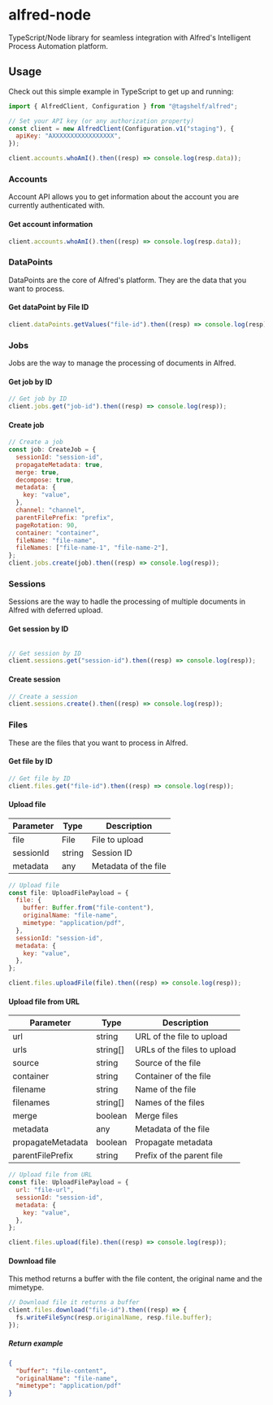 # alfred-node

TypeScript/Node library for seamless integration with Alfred's Intelligent Process Automation platform.

## Usage

Check out this simple example in TypeScript to get up and running:

```js
import { AlfredClient, Configuration } from "@tagshelf/alfred";

// Set your API key (or any authorization property)
const client = new AlfredClient(Configuration.v1("staging"), {
  apiKey: "AXXXXXXXXXXXXXXXXX",
});

client.accounts.whoAmI().then((resp) => console.log(resp.data));
```

### Accounts

Account API allows you to get information about the account you are currently authenticated with.

#### Get account information

```js
client.accounts.whoAmI().then((resp) => console.log(resp.data));
```

### DataPoints

DataPoints are the core of Alfred's platform. They are the data that you want to process.

#### Get dataPoint by File ID

```js
client.dataPoints.getValues("file-id").then((resp) => console.log(resp));
```

### Jobs

Jobs are the way to manage the processing of documents in Alfred.

#### Get job by ID

```js
// Get job by ID
client.jobs.get("job-id").then((resp) => console.log(resp));
```

#### Create job

```js
// Create a job
const job: CreateJob = {
  sessionId: "session-id",
  propagateMetadata: true,
  merge: true,
  decompose: true,
  metadata: {
    key: "value",
  },
  channel: "channel",
  parentFilePrefix: "prefix",
  pageRotation: 90,
  container: "container",
  fileName: "file-name",
  fileNames: ["file-name-1", "file-name-2"],
};
client.jobs.create(job).then((resp) => console.log(resp));
```

### Sessions

Sessions are the way to hadle the processing of multiple documents in Alfred with deferred upload.
  
#### Get session by ID

```js

// Get session by ID
client.sessions.get("session-id").then((resp) => console.log(resp));
```

#### Create session

```js
// Create a session
client.sessions.create().then((resp) => console.log(resp));
```

### Files

These are the files that you want to process in Alfred.

#### Get file by ID

```js
// Get file by ID
client.files.get("file-id").then((resp) => console.log(resp));
```

#### Upload file

| Parameter | Type | Description |
| --- | --- | --- |
| file | File | File to upload |
| sessionId | string | Session ID |
| metadata | any | Metadata of the file |

```js
// Upload file
const file: UploadFilePayload = {
  file: {
    buffer: Buffer.from("file-content"),
    originalName: "file-name",
    mimetype: "application/pdf",
  },
  sessionId: "session-id",
  metadata: {
    key: "value",
  },
};

client.files.uploadFile(file).then((resp) => console.log(resp));
```

#### Upload file from URL

<!-- upload table params -->
| Parameter | Type | Description |
| --- | --- | --- |
| url | string | URL of the file to upload |
| urls | string[] | URLs of the files to upload |
| source | string | Source of the file |
| container | string | Container of the file |
| filename | string | Name of the file |
| filenames | string[] | Names of the files |
| merge | boolean | Merge files |
| metadata | any | Metadata of the file |
| propagateMetadata | boolean | Propagate metadata |
| parentFilePrefix | string | Prefix of the parent file |

```js
// Upload file from URL
const file: UploadFilePayload = {
  url: "file-url",
  sessionId: "session-id",
  metadata: {
    key: "value",
  },
};

client.files.upload(file).then((resp) => console.log(resp));
```

#### Download file

This method returns a buffer with the file content, the original name and the mimetype.

```js
// Download file it returns a buffer
client.files.download("file-id").then((resp) => {
  fs.writeFileSync(resp.originalName, resp.file.buffer);
});

```

##### Return example

```json
{
  "buffer": "file-content",
  "originalName": "file-name",
  "mimetype": "application/pdf"
}
```
